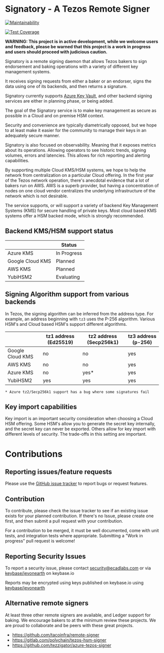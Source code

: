 # Signatory - A Tezos Remote Signer

[![Maintainability](https://api.codeclimate.com/v1/badges/c1304869331b687e0aba/maintainability)](https://codeclimate.com/github/ecadlabs/signatory/maintainability)

[![Test Coverage](https://api.codeclimate.com/v1/badges/c1304869331b687e0aba/test_coverage)](https://codeclimate.com/github/ecadlabs/signatory/test_coverage)

__WARNING: This project is in active development, while we welcome users and
feedback, please be warned that this project is a work in progress and users
should proceed with judicious caution.__

Signatory is a remote signing daemon that allows Tezos bakers to sign
endorsement and baking operations with a variety of different key management
systems.

It receives signing requests from either a baker or an endorser, signs the data
using one of its backends, and then returns a signature.

Signatory currently supports [Azure Key Vault][0], and other backend signing
services are either in planning phase, or being added.

The goal of the Signatory service is to make key management as secure as
possible in a Cloud and on premise HSM context.

Security and convenience are typically diametrically opposed, but we hope to at
least make it easier for the community to manage their keys in an adequately
secure manner.

Signatory is also focused on observability. Meaning that it exposes metrics
about its operations. Allowing operators to see historic trends, signing
volumes, errors and latencies. This allows for rich reporting and alerting
capabilities.

By supporting multiple Cloud KMS/HSM systems, we hope to help the network from
centralization on a particular Cloud offering. In the first year of the Tezos
network operation, there's anecdotal evidence that a lot of bakers run on AWS.
AWS is a superb provider, but having a concentration of nodes on one cloud
vendor centralizes the underlying infrastructure of the network which is not
desirable.

The service supports, or will support a variety of backend Key Management
Systems (KMS) for secure handling of private keys. Most cloud based KMS systems
offer a HSM backed mode, which is strongly recommended.

## Backend KMS/HSM support status

|                  | Status      |
| ---------------- | ----------- |
| Azure KMS        | In Progress |
| Google Cloud KMS | Planned     |
| AWS KMS          | Planned     |
| YubiHSM2         | Evaluating  |

## Signing Algorithm support from various backends

In Tezos, the signing algorithm can be inferred from the address type. For
example, an address beginning with `tz3` uses the P-256 algorithm. Various HSM's
and Cloud based HSM's support different algorithms. 

|                  | tz1 address (Ed25519) | tz2 address (Secp256k1) | tz3 address (p-256) |
| ---------------- | --------------------- | ----------------------- | ------------------- |
| Google Cloud KMS | no                    | no                      | yes                 |
| AWS KMS          | no                    | no                      | yes                 |
| Azure KMS        | no                    | yes*                    | yes                 |
| YubiHSM2         | yes                   | yes                     | yes                 |

`* Azure tz2/Secp256k1 support has a bug where some signatures fail`


## Key import capabilities

Key import is an important security consideration when choosing a Cloud HSM
offering. Some HSM's allow you to generate the secret key internally, and the
secret key can never be exported. Others allow for key import with different
levels of security. The trade-offs in this setting are important.


# Contributions

## Reporting issues/feature requests

Please use the [GitHub issue
tracker](https://github.com/ecadlabs/signatory/issues) to report bugs or request
features.

## Contribution

To contribute, please check the issue tracker to see if an existing issue
exists for your planned contribution. If there's no Issue, please create one
first, and then submit a pull request with your contribution. 

For a contribution to be merged, it must be well documented, come with unit
tests, and integration tests where appropriate. Submitting a "Work in progress"
pull request is welcome!

## Reporting Security Issues

To report a security issue, please contact security@ecadlabs.com or
via [keybase/jevonearth][1] on keybase.io

Reports may be encrypted using keys published on keybase.io using 
[keybase/jevonearth][1]

## Alternative remote signers

At least three other remote signers are available, and Ledger support for
baking. We encourage bakers to at the minimum review these projects. We
are proud to collaborate and be peers with these great projects.

* https://github.com/tacoinfra/remote-signer
* https://gitlab.com/polychain/tezos-hsm-signer
* https://github.com/tezzigator/azure-tezos-signer


[0]: https://azure.microsoft.com/en-ca/services/key-vault/
[1]: https://keybase.io/jevonearth

